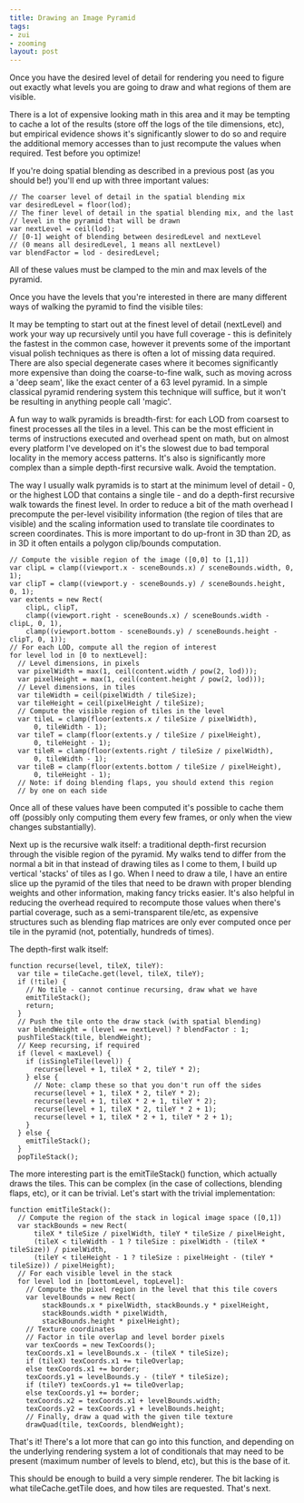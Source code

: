 ```yaml
---
title: Drawing an Image Pyramid
tags:
- zui
- zooming
layout: post
---
```

Once you have the desired level of detail for rendering you need to figure out
exactly what levels you are going to draw and what regions of them are
visible.

There is a lot of expensive looking math in this area and it may be tempting
to cache a lot of the results (store off the logs of the tile dimensions,
etc), but empirical evidence shows it's significantly slower to do so and
require the additional memory accesses than to just recompute the values when
required. Test before you optimize!

If you're doing spatial blending as described in a previous post (as you
should be!) you'll end up with three important values:

```
// The coarser level of detail in the spatial blending mix
var desiredLevel = floor(lod);
// The finer level of detail in the spatial blending mix, and the last
// level in the pyramid that will be drawn
var nextLevel = ceil(lod);
// [0-1] weight of blending between desiredLevel and nextLevel
// (0 means all desiredLevel, 1 means all nextLevel)
var blendFactor = lod - desiredLevel;
```

All of these values must be clamped to the min and max levels of the pyramid.

Once you have the levels that you're interested in there are many different
ways of walking the pyramid to find the visible tiles:

It may be tempting to start out at the finest level of detail (nextLevel) and
work your way up recursively until you have full coverage - this is definitely
the fastest in the common case, however it prevents some of the important
visual polish techniques as there is often a lot of missing data required.
There are also special degenerate cases where it becomes significantly more
expensive than doing the coarse-to-fine walk, such as moving across a 'deep
seam', like the exact center of a 63 level pyramid. In a simple classical
pyramid rendering system this technique will suffice, but it won't be
resulting in anything people call 'magic'.

A fun way to walk pyramids is breadth-first: for each LOD from coarsest to
finest processes all the tiles in a level. This can be the most efficient in
terms of instructions executed and overhead spent on math, but on almost every
platform I've developed on it's the slowest due to bad temporal locality in
the memory access patterns. It's also is significantly more complex than a
simple depth-first recursive walk. Avoid the temptation.

The way I usually walk pyramids is to start at the minimum level of detail -
0, or the highest LOD that contains a single tile - and do a depth-first
recursive walk towards the finest level. In order to reduce a bit of the math
overhead I precompute the per-level visibility information (the region of
tiles that are visible) and the scaling information used to translate tile
coordinates to screen coordinates. This is more important to do up-front in 3D
than 2D, as in 3D it often entails a polygon clip/bounds computation.

```
// Compute the visible region of the image ([0,0] to [1,1])
var clipL = clamp((viewport.x - sceneBounds.x) / sceneBounds.width, 0, 1);
var clipT = clamp((viewport.y - sceneBounds.y) / sceneBounds.height, 0, 1);
var extents = new Rect(
    clipL, clipT,
    clamp((viewport.right - sceneBounds.x) / sceneBounds.width - clipL, 0, 1),
    clamp((viewport.bottom - sceneBounds.y) / sceneBounds.height - clipT, 0, 1));
// For each LOD, compute all the region of interest
for level lod in [0 to nextLevel]:
  // Level dimensions, in pixels
  var pixelWidth = max(1, ceil(content.width / pow(2, lod)));
  var pixelHeight = max(1, ceil(content.height / pow(2, lod)));
  // Level dimensions, in tiles
  var tileWidth = ceil(pixelWidth / tileSize);
  var tileHeight = ceil(pixelHeight / tileSize);
  // Compute the visible region of tiles in the level
  var tileL = clamp(floor(extents.x / tileSize / pixelWidth),
      0, tileWidth - 1);
  var tileT = clamp(floor(extents.y / tileSize / pixelHeight),
      0, tileHeight - 1);
  var tileR = clamp(floor(extents.right / tileSize / pixelWidth),
      0, tileWidth - 1);
  var tileB = clamp(floor(extents.bottom / tileSize / pixelHeight),
      0, tileHeight - 1);
  // Note: if doing blending flaps, you should extend this region
  // by one on each side
```

Once all of these values have been computed it's possible to cache them off
(possibly only computing them every few frames, or only when the view changes
substantially).

Next up is the recursive walk itself: a traditional depth-first recursion
through the visible region of the pyramid. My walks tend to differ from the
normal a bit in that instead of drawing tiles as I come to them, I build up
vertical 'stacks' of tiles as I go. When I need to draw a tile, I have an
entire slice up the pyramid of the tiles that need to be drawn with proper
blending weights and other information, making fancy tricks easier. It's also
helpful in reducing the overhead required to recompute those values when
there's partial coverage, such as a semi-transparent tile/etc, as expensive
structures such as blending flap matrices are only ever computed once per tile
in the pyramid (not, potentially, hundreds of times).

The depth-first walk itself:

```
function recurse(level, tileX, tileY):
  var tile = tileCache.get(level, tileX, tileY);
  if (!tile) {
    // No tile - cannot continue recursing, draw what we have
    emitTileStack();
    return;
  }
  // Push the tile onto the draw stack (with spatial blending)
  var blendWeight = (level == nextLevel) ? blendFactor : 1;
  pushTileStack(tile, blendWeight);
  // Keep recursing, if required
  if (level < maxLevel) {
    if (isSingleTile(level)) {
      recurse(level + 1, tileX * 2, tileY * 2);
    } else {
      // Note: clamp these so that you don't run off the sides
      recurse(level + 1, tileX * 2, tileY * 2);
      recurse(level + 1, tileX * 2 + 1, tileY * 2);
      recurse(level + 1, tileX * 2, tileY * 2 + 1);
      recurse(level + 1, tileX * 2 + 1, tileY * 2 + 1);
    }
  } else {
    emitTileStack();
  }
  popTileStack();
```

The more interesting part is the emitTileStack() function, which actually
draws the tiles. This can be complex (in the case of collections, blending
flaps, etc), or it can be trivial. Let's start with the trivial
implementation:

```
function emitTileStack():
  // Compute the region of the stack in logical image space ([0,1])
  var stackBounds = new Rect(
      tileX * tileSize / pixelWidth, tileY * tileSize / pixelHeight,
      (tileX < tileWidth - 1 ? tileSize : pixelWidth - (tileX * tileSize)) / pixelWidth,
      (tileY < tileHeight - 1 ? tileSize : pixelHeight - (tileY * tileSize)) / pixelHeight);
  // For each visible level in the stack
  for level lod in [bottomLevel, topLevel]:
    // Compute the pixel region in the level that this tile covers
    var levelBounds = new Rect(
        stackBounds.x * pixelWidth, stackBounds.y * pixelHeight,
        stackBounds.width * pixelWidth,
        stackBounds.height * pixelHeight);
    // Texture coordinates
    // Factor in tile overlap and level border pixels
    var texCoords = new TexCoords();
    texCoords.x1 = levelBounds.x - (tileX * tileSize);
    if (tileX) texCoords.x1 += tileOverlap;
    else texCoords.x1 += border;
    texCoords.y1 = levelBounds.y - (tileY * tileSize);
    if (tileY) texCoords.y1 += tileOverlap;
    else texCoords.y1 += border;
    texCoords.x2 = texCoords.x1 + levelBounds.width;
    texCoords.y2 = texCoords.y1 + levelBounds.height;
    // Finally, draw a quad with the given tile texture
    drawQuad(tile, texCoords, blendWeight);
```

That's it! There's a lot more that can go into this function, and depending on
the underlying rendering system a lot of conditionals that may need to be
present (maximum number of levels to blend, etc), but this is the base of it.

This should be enough to build a very simple renderer. The bit lacking is what
tileCache.getTile does, and how tiles are requested. That's next.

